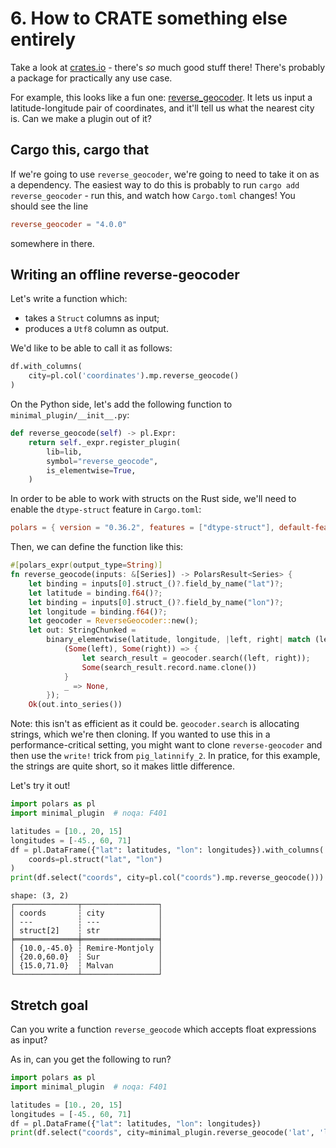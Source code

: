 # 6. How to CRATE something else entirely

Take a look at [crates.io](https://crates.io/) - there's _so_ much good stuff there!
There's probably a package for practically any use case.

For example, this looks like a fun one: [reverse_geocoder](https://crates.io/crates/reverse_geocoder).
It lets us input a latitude-longitude pair of coordinates, and it'll tell us what the nearest
city is. Can we make a plugin out of it?

## Cargo this, cargo that

If we're going to use `reverse_geocoder`, we're going to need to take it on as a dependency.
The easiest way to do this is probably to run `cargo add reverse_geocoder` - run this, and
watch how `Cargo.toml` changes!
You should see the line
```toml
reverse_geocoder = "4.0.0"
```
somewhere in there.

## Writing an offline reverse-geocoder

Let's write a function which:

- takes a `Struct` columns as input;
- produces a `Utf8` column as output.

We'd like to be able to call it as follows:

```python
df.with_columns(
    city=pl.col('coordinates').mp.reverse_geocode()
)
```

On the Python side, let's add the following function to `minimal_plugin/__init__.py`:

```python
def reverse_geocode(self) -> pl.Expr:
    return self._expr.register_plugin(
        lib=lib,
        symbol="reverse_geocode",
        is_elementwise=True,
    )
```

In order to be able to work with structs on the Rust side, we'll need to enable
the `dtype-struct` feature in `Cargo.toml`:
```toml
polars = { version = "0.36.2", features = ["dtype-struct"], default-features = false }
```

Then, we can define the function like this:

```Rust
#[polars_expr(output_type=String)]
fn reverse_geocode(inputs: &[Series]) -> PolarsResult<Series> {
    let binding = inputs[0].struct_()?.field_by_name("lat")?;
    let latitude = binding.f64()?;
    let binding = inputs[0].struct_()?.field_by_name("lon")?;
    let longitude = binding.f64()?;
    let geocoder = ReverseGeocoder::new();
    let out: StringChunked =
        binary_elementwise(latitude, longitude, |left, right| match (left, right) {
            (Some(left), Some(right)) => {
                let search_result = geocoder.search((left, right));
                Some(search_result.record.name.clone())
            }
            _ => None,
        });
    Ok(out.into_series())
```

Note: this isn't as efficient as it could be. `geocoder.search` is allocating strings,
which we're then cloning. If you wanted to use this in a performance-critical setting,
you might want to clone `reverse-geocoder` and then use the `write!` trick from
`pig_latinnify_2`. In pratice, for this example, the strings are quite short,
so it makes little difference.

Let's try it out!
```python
import polars as pl
import minimal_plugin  # noqa: F401

latitudes = [10., 20, 15]
longitudes = [-45., 60, 71]
df = pl.DataFrame({"lat": latitudes, "lon": longitudes}).with_columns(
    coords=pl.struct("lat", "lon")
)
print(df.select("coords", city=pl.col("coords").mp.reverse_geocode()))
```
```
shape: (3, 2)
┌──────────────┬─────────────────┐
│ coords       ┆ city            │
│ ---          ┆ ---             │
│ struct[2]    ┆ str             │
╞══════════════╪═════════════════╡
│ {10.0,-45.0} ┆ Remire-Montjoly │
│ {20.0,60.0}  ┆ Sur             │
│ {15.0,71.0}  ┆ Malvan          │
└──────────────┴─────────────────┘
```

## Stretch goal

Can you write a function `reverse_geocode` which accepts float expressions as input?

As in, can you get the following to run?
```python
import polars as pl
import minimal_plugin  # noqa: F401

latitudes = [10., 20, 15]
longitudes = [-45., 60, 71]
df = pl.DataFrame({"lat": latitudes, "lon": longitudes})
print(df.select("coords", city=minimal_plugin.reverse_geocode('lat', 'lon')))
```